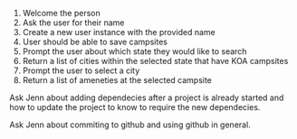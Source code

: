 1. Welcome the person
2. Ask the user for their name
3. Create a new user instance with the provided name
4. User should be able to save campsites
5. Prompt the user about which state they would like to search
6. Return a list of cities within the selected state that have KOA campsites
7. Prompt the user to select a city 
8. Return a list of ameneties at the selected campsite


Ask Jenn about adding dependecies after a project is already started and how to update the project to know to require the new dependecies.

Ask Jenn about commiting to github and using github in general.